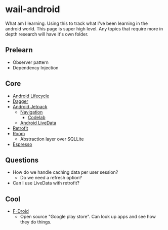 # wail-android
What am I learning. Using this to track what I've been learning in the android world. This page is super high level. Any topics that require more in depth research will have it's own folder.

## Prelearn

* Observer pattern
* Dependency Injection

## Core

* [Android Lifecycle](https://developer.android.com/guide/components/activities/activity-lifecycle)
* [Dagger](https://github.com/google/dagger)
* [Android Jetpack](https://developer.android.com/jetpack/)
  * [Navigation](https://developer.android.com/topic/libraries/architecture/navigation/)
    * [Codelab](https://codelabs.developers.google.com/codelabs/android-navigation/#0)  
  * [Android LiveData](https://developer.android.com/topic/libraries/architecture/livedata)
* [Retrofit](https://github.com/square/retrofit)
* [Room](https://developer.android.com/training/data-storage/room/)
  * Abstraction layer over SQLLite
* [Espresso](https://developer.android.com/training/testing/ui-testing/espresso-testing)


## Questions

* How do we handle caching data per user session?
  * Do we need a refresh option?
* Can I use LiveData with retrofit?

## Cool

* [F-Droid](https://en.wikipedia.org/wiki/F-Droid)
  * Open source "Google play store". Can look up apps and see how they do things.
